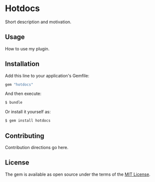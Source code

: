 # Hotdocs
Short description and motivation.

## Usage
How to use my plugin.

## Installation
Add this line to your application's Gemfile:

```ruby
gem "hotdocs"
```

And then execute:
```bash
$ bundle
```

Or install it yourself as:
```bash
$ gem install hotdocs
```

## Contributing
Contribution directions go here.

## License
The gem is available as open source under the terms of the [MIT License](https://opensource.org/licenses/MIT).
